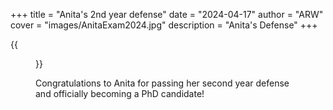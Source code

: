 +++
title = "Anita's 2nd year defense"
date = "2024-04-17"
author = "ARW"
cover = "images/AnitaExam2024.jpg"
description = "Anita's Defense"
+++

{{<figure src="/images/GroupAnita2024.jpg" position="center" style="border-radius: 6px;" >}}

Congratulations to Anita for passing her second year defense and officially becoming a PhD candidate! 
